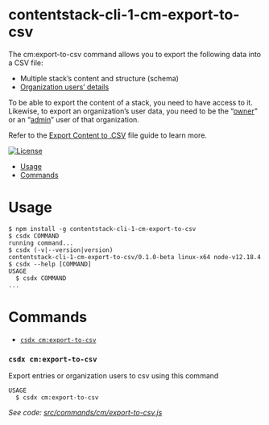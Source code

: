 contentstack-cli-1-cm-export-to-csv
=============

The cm:export-to-csv command allows you to export the following data into a CSV file:
* Multiple stack’s content and structure (schema)
* [Organization users’ details](https://www.contentstack.com/docs/owners-and-admins/organization-users/)

To be able to export the content of a stack, you need to have access to it. Likewise, to export an organization’s user data, you need to be the  “[owner](https://www.contentstack.com/docs/owners-and-admins/organization-roles/#organization-owner)” or an “[admin](https://www.contentstack.com/docs/owners-and-admins/organization-roles/#organization-admin)” user of that organization.

Refer to the [Export Content to .CSV](https://www.contentstack.com/docs/developers/cli/export-content-to-csv-file/) file guide to learn more.

[![License](https://img.shields.io/npm/l/contentstack-cli-1)](https://github.com/contentstack/cli/blob/main/LICENSE)

* [Usage](#usage)
* [Commands](#commands)
# Usage
```sh-session
$ npm install -g contentstack-cli-1-cm-export-to-csv
$ csdx COMMAND
running command...
$ csdx (-v|--version|version)
contentstack-cli-1-cm-export-to-csv/0.1.0-beta linux-x64 node-v12.18.4
$ csdx --help [COMMAND]
USAGE
  $ csdx COMMAND
...
```
# Commands
* [`csdx cm:export-to-csv`](#csdx-cmexport-to-csv)

### `csdx cm:export-to-csv`

Export entries or organization users to csv using this command

```
USAGE
  $ csdx cm:export-to-csv
```

_See code: [src/commands/cm/export-to-csv.js](https://github.com/contentstack/cli/blob/main/packages/contentstack-export-to-csv/src/commands/cm/export-to-csv.js)_

